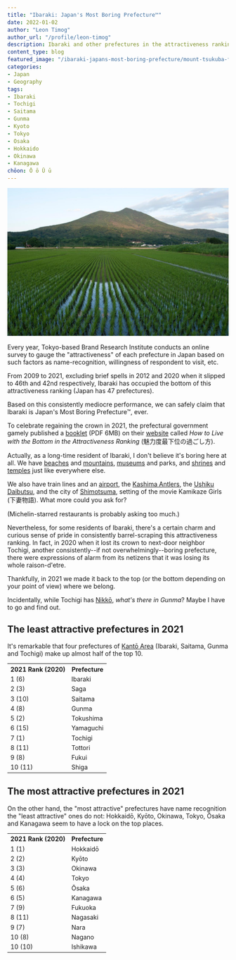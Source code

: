```yaml
---
title: "Ibaraki: Japan's Most Boring Prefecture™"
date: 2022-01-02
author: "Leon Timog"
author_url: "/profile/leon-timog"
description: Ibaraki and other prefectures in the attractiveness ranking
content_type: blog
featured_image: "/ibaraki-japans-most-boring-prefecture/mount-tsukuba-from-chikusei.jpg"
categories:
- Japan
- Geography
tags:
- Ibaraki
- Tochigi
- Saitama
- Gunma
- Kyoto
- Tokyo
- Osaka
- Hokkaido
- Okinawa
- Kanagawa
chōon: Ō ō Ū ū
---
```

![Mount Tsukuba viewed from Chikusei City, Ibaraki](mount-tsukuba-from-chikusei.jpg "[Mount Tsukuba](/night-climbing-mount-tsukuba-new-year/) viewed from Arita, Chikusei City, Ibaraki Prefecture from [Wikipedia](https://commons.wikimedia.org/wiki/File:Mt.Tsukuba_30.jpg)")

Every year, Tokyo-based Brand Research Institute conducts an online survey to gauge the "attractiveness" of each prefecture in Japan based on such factors as name-recognition, willingness of respondent to visit, etc.

From 2009 to 2021, excluding brief spells in 2012 and 2020 when it slipped to 46th and 42nd respectively, Ibaraki has occupied the bottom of this attractiveness ranking (Japan has 47 prefectures).

Based on this consistently mediocre performance, we can safely claim that Ibaraki is Japan's Most Boring Prefecture™, ever.

To celebrate regaining the crown in 2021, the prefectural government gamely published a [booklet](https://www.pref.ibaraki.jp/eigyo/proteam/documents/miryokudosaikainosugoshikata-1004.pdf) (PDF 6MB) on their [website](https://www.pref.ibaraki.jp/eigyo/proteam/sugoshikata20211004.html) called *How to Live with the Bottom in the Attractiveness Ranking* (魅力度最下位の過ごし方).

Actually, as a long-time resident of Ibaraki, I don't believe it's boring here at all. We have [beaches](/oarai-beach-circa-2005/) and [mountains](/winter-climb-of-snow-covered-mount-tsukuba/), [museums](/kaoru-ueda-auguste-rodin-ossip-zadkine/) and parks, and [shrines](/hatsumode/) and [temples](/buddhist-temple-at-foot-of-mount-tsukuba/) just like everywhere else.

We also have train lines and an [airport](https://www.ibaraki-airport.net/en/), the [Kashima Antlers](https://www.antlers.co.jp/en/), the [Ushiku Daibutsu](https://daibutu.net/), and the city of [Shimotsuma](https://www.city.shimotsuma.lg.jp/), setting of the movie Kamikaze Girls (下妻物語). What more could you ask for?

(Michelin-starred restaurants is probably asking too much.)

Nevertheless, for some residents of Ibaraki, there's a certain charm and curious sense of pride in consistently barrel-scraping this attractiveness ranking. In fact, in 2020 when it lost its crown to next-door neighbor Tochigi, another consistently--if not overwhelmingly--boring prefecture, there were expressions of alarm from its netizens that it was losing its whole raison-d'etre.

Thankfully, in 2021 we made it back to the top (or the bottom depending on your point of view) where we belong.

Incidentally, while Tochigi has [Nikkō](https://www.japan.travel/en/destinations/kanto/tochigi/nikko-area/), *what's there in Gunma*? Maybe I have to go and find out.

## The least attractive prefectures in 2021

It's remarkable that four prefectures of [Kantō Area](/what-are-the-eight-regions-of-japan/#kantō-region) (Ibaraki, Saitama, Gunma and Tochigi) make up almost half of the top 10.

<table class="orange-table">
<tbody>
<tr>
<th>2021 Rank (2020)</th>
<th>Prefecture</th>

</tr>
<tr>
<td>1 (6)</td>
<td>Ibaraki</td>

</tr>
<tr>
<td>2 (3)</td>
<td>Saga</td>

</tr>
<tr>
<td>3 (10)</td>
<td>Saitama</td>

</tr>
<tr>
<td>4 (8)</td>
<td>Gunma</td>

</tr>
<tr>
<td>5 (2)</td>
<td>Tokushima</td>

</tr>
<tr>
<td>6 (15)</td>
<td>Yamaguchi</td>

</tr>
<tr>
<td>7 (1)</td>
<td>Tochigi</td>

</tr>
<tr>
<td>8 (11)</td>
<td>Tottori</td>

</tr>
<tr>
<td>9 (8)</td>
<td>Fukui</td>

</tr>
<tr>
<td>10 (11)</td>
<td>Shiga</td>

</tr>

</tbody>
</table>


## The most attractive prefectures in 2021

On the other hand, the "most attractive" prefectures have name recognition the "least attractive" ones do not: Hokkaidō, Kyōto, Okinawa, Tokyo, Ōsaka and Kanagawa seem to have a lock on the top places.

<table class="orange-table">
<tbody>
<tr>
<th>2021 Rank (2020)</th>
<th>Prefecture</th>

</tr>
<tr>
<td>1 (1)</td>
<td>Hokkaidō</td>

</tr>
<tr>
<td>2 (2)</td>
<td>Kyōto</td>

</tr>
<tr>
<td>3 (3)</td>
<td>Okinawa</td>

</tr>
<tr>
<td>4 (4)</td>
<td>Tokyo</td>

</tr>
<tr>
<td>5 (6)</td>
<td>Ōsaka</td>

</tr>
<tr>
<td>6 (5)</td>
<td>Kanagawa</td>

</tr>
<tr>
<td>7 (9)</td>
<td>Fukuoka</td>

</tr>
<tr>
<td>8 (11)</td>
<td>Nagasaki</td>

</tr>
<tr>
<td>9 (7)</td>
<td>Nara</td>

</tr>
<tr>
<td>10 (8)</td>
<td>Nagano</td>

</tr>
<tr>
<td>10 (10)</td>
<td>Ishikawa</td>

</tr>
</tbody>
</table>



